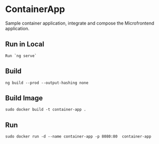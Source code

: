 # ContainerApp

Sample container application, integrate and compose the Microfrontend application.

## Run in Local 
```
Run `ng serve` 
```


## Build 
```
ng build --prod --output-hashing none 
```

## Build Image
```
sudo docker build -t container-app .
```

## Run
```
sudo docker run -d --name container-app -p 8080:80  container-app
```
